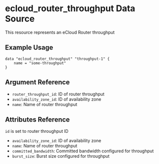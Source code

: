 # ecloud_router_throughput Data Source

This resource represents an eCloud Router throughput

## Example Usage

```hcl
data "ecloud_router_throughput" "throughput-1" {
    name = "some-throughput"
}
```

## Argument Reference

- `router_throughput_id`: ID of router throughput
- `availability_zone_id`: ID of availability zone
- `name`: Name of router throughput

## Attributes Reference

`id` is set to router throughput ID

- `availability_zone_id`: ID of availability zone
- `name`: Name of router throughput
- `committed_bandwidth`: Committed bandwidth configured for throughput
- `burst_size`: Burst size configured for throughput